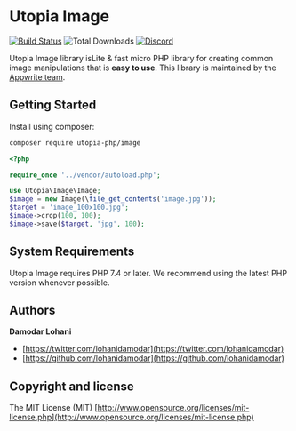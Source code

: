 # Utopia Image

[![Build Status](https://travis-ci.org/utopia-php/ab.svg?branch=master)](https://travis-ci.com/utopia-php/image)
![Total Downloads](https://img.shields.io/packagist/dt/utopia-php/image.svg)
[![Discord](https://img.shields.io/discord/564160730845151244?label=discord)](https://appwrite.io/discord)

Utopia Image library isLite &amp; fast micro PHP library for creating common image manipulations that is **easy to use**. This library is maintained by the [Appwrite team](https://appwrite.io).


## Getting Started

Install using composer:
```bash
composer require utopia-php/image
```

```php
<?php

require_once '../vendor/autoload.php';

use Utopia\Image\Image;
$image = new Image(\file_get_contents('image.jpg'));
$target = 'image_100x100.jpg';
$image->crop(100, 100);
$image->save($target, 'jpg', 100);

```

## System Requirements

Utopia Image requires PHP 7.4 or later. We recommend using the latest PHP version whenever possible.

## Authors

**Damodar Lohani**

+ [https://twitter.com/lohanidamodar](https://twitter.com/lohanidamodar)
+ [https://github.com/lohanidamodar](https://github.com/lohanidamodar)

## Copyright and license

The MIT License (MIT) [http://www.opensource.org/licenses/mit-license.php](http://www.opensource.org/licenses/mit-license.php)